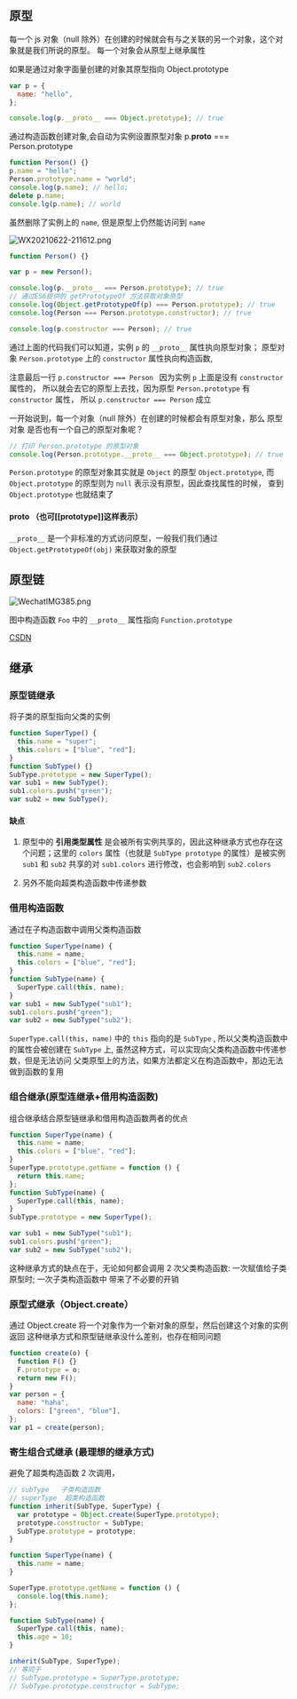 ## 原型

每一个 js 对象（null 除外）在创建的时候就会有与之关联的另一个对象，这个对象就是我们所说的原型。
每一个对象会从原型上继承属性

如果是通过对象字面量创建的对象其原型指向 Object.prototype

```js
var p = {
  name: "hello",
};

console.log(p.__proto__ === Object.prototype); // true
```

通过构造函数创建对象,会自动为实例设置原型对象 p.**proto** === Person.prototype

```js
function Person() {}
p.name = "hello";
Person.prototype.name = "world";
console.log(p.name); // hello;
delete p.name;
console.lg(p.name); // world
```

虽然删除了实例上的 `name`, 但是原型上仍然能访问到 `name`

![WX20210622-211612.png](../../.vuepress/public/imgs/extends/WX20210622-211612.png)

```js
function Person() {}

var p = new Person();

console.log(p.__proto__ === Person.prototype); // true
// 通过ES6提供的 getPrototypeOf 方法获取对象原型
console.log(Object.getPrototypeOf(p) === Person.prototype); // true
console.log(Person === Person.prototype.constructor); // true

console.log(p.constructor === Person); // true
```

通过上面的代码我们可以知道，实例 `p` 的 `__proto__` 属性执向原型对象；
原型对象 `Person.prototype` 上的 `constructor` 属性执向构造函数,

注意最后一行 `p.constructor === Person ` 因为实例 `p` 上面是没有 `constructor` 属性的，
所以就会去它的原型上去找，因为原型 `Person.prototype` 有 `constructor` 属性，
所以 `p.constructor === Person` 成立

一开始说到，每一个对象（null 除外）在创建的时候都会有原型对象，那么 原型对象 是否也有一个自己的原型对象呢？

```js
// 打印 Person.prototype 的原型对象
console.log(Person.prototype.__proto__ === Object.prototype); // true
```

`Person.prototype` 的原型对象其实就是 `Object` 的原型 `Object.prototype`,
而 `Object.prototype` 的原型则为 `null` 表示没有原型，因此查找属性的时候，
查到 `Object.prototype` 也就结束了

#### **proto** （也可[[prototype]]这样表示）

`__proto__` 是一个非标准的方式访问原型，一般我们我们通过 `Object.getPrototypeOf(obj)` 来获取对象的原型

## 原型链

![WechatIMG385.png](../../.vuepress/public/imgs/extends/WechatIMG385.png)

图中构造函数 `Foo` 中的 `__proto__` 属性指向 `Function.prototype`

[CSDN](https://blog.csdn.net/u010298576/article/details/86165783)

## 继承

### 原型链继承

将子类的原型指向父类的实例

```js
function SuperType() {
  this.name = "super";
  this.colors = ["blue", "red"];
}
function SubType() {}
SubType.prototype = new SuperType();
var sub1 = new SubType();
sub1.colors.push("green");
var sub2 = new SubType();
```

#### 缺点

1. 原型中的 **引用类型属性** 是会被所有实例共享的，因此这种继承方式也存在这个问题；这里的 `colors` 属性（也就是 `SubType prototype` 的属性）是被实例 `sub1` 和 `sub2` 共享的对 `sub1.colors` 进行修改，也会影响到 `sub2.colors`

2. 另外不能向超类构造函数中传递参数

### 借用构造函数

通过在子构造函数中调用父类构造函数

```js
function SuperType(name) {
  this.name = name;
  this.colors = ["blue", "red"];
}
function SubType(name) {
  SuperType.call(this, name);
}
var sub1 = new SubType("sub1");
sub1.colors.push("green");
var sub2 = new SubType("sub2");
```

`SuperType.call(this, name)` 中的 `this` 指向的是 `SubType` , 所以父类构造函数中
的属性会被创建在 `SubType` 上, 虽然这种方式，可以实现向父类构造函数中传递参数，但是无法访问
父类原型上的方法，如果方法都定义在构造函数中，那边无法做到函数的复用

### 组合继承(原型连继承+借用构造函数)

组合继承结合原型链继承和借用构造函数两者的优点

```js
function SuperType(name) {
  this.name = name;
  this.colors = ["blue", "red"];
}
SuperType.prototype.getName = function () {
  return this.name;
};
function SubType(name) {
  SuperType.call(this, name);
}
SubType.prototype = new SuperType();

var sub1 = new SubType("sub1");
sub1.colors.push("green");
var sub2 = new SubType("sub2");
```

这种继承方式的缺点在于，无论如何都会调用 2 次父类构造函数:
一次赋值给子类原型时; 一次子类构造函数中
带来了不必要的开销

### 原型式继承（Object.create）

通过 Object.create 将一个对象作为一个新对象的原型，然后创建这个对象的实例返回
这种继承方式和原型链继承没什么差别，也存在相同问题

```js
function create(o) {
  function F() {}
  F.prototype = o;
  return new F();
}
var person = {
  name: "haha",
  colors: ["green", "blue"],
};
var p1 = create(person);
```

### 寄生组合式继承 (最理想的继承方式)

避免了超类构造函数 2 次调用，

```js
// subType   子类构造函数
// superType  超类构造函数
function inherit(SubType, SuperType) {
  var prototype = Object.create(SuperType.prototype);
  prototype.constructor = SubType;
  SubType.prototype = prototype;
}

function SuperType(name) {
  this.name = name;
}

SuperType.prototype.getName = function () {
  console.log(this.name);
};

function SubType(name) {
  SuperType.call(this, name);
  this.age = 10;
}

inherit(SubType, SuperType);
// 等同于
// SubType.prototype = SuperType.prototype;
// SubType.prototype.constructor = SubType;
```
